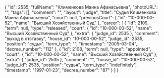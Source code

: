 {
    "id": 2535,
    "fullName": "Клименкова Маина Афанасьевна",
    "photoURL": "",
    "tags": [],
    "comment": "",
    "layout": "judge",
    "title": "Судья Клименкова Маина Афанасьевна",
    "court": null,
    "previousCourt": {
        "id": "10-000-00-52",
        "name": "Высший Хозяйственный Суд"
    },
    "career": [
        {
            "id": 2109,
            "term": null,
            "type": "released",
            "court": {
                "id": "10-000-00-52",
                "name": "Высший Хозяйственный Суд"
            },
            "extra": {
                "judge_id": 2535
            },
            "comment": "выход в отставку",
            "house_id": "10-000-00-52",
            "judge_id": 2535,
            "position": "судья",
            "term_type": "",
            "timestamp": "2005-03-04",
            "decree_number": "112"
        },
        {
            "id": 2108,
            "term": null,
            "type": "appointed",
            "court": {
                "id": "10-000-00-52",
                "name": "Высший Хозяйственный Суд"
            },
            "extra": {
                "judge_id": 2535
            },
            "comment": "",
            "house_id": "10-000-00-52",
            "judge_id": 2535,
            "position": "судья",
            "term_type": "indefinitely",
            "timestamp": "1997-01-23",
            "decree_number": "87"
        }
    ]
}